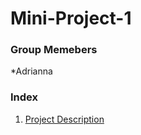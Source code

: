 # Mini-Project-1

### Group Memebers
*Adrianna


### Index
1. [Project Description](/ProjectDescription.md)
